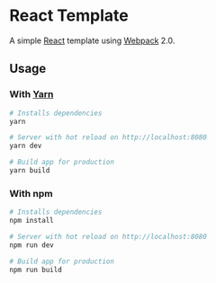# React Template

A simple [React] template using [Webpack] 2.0.

## Usage

### With [Yarn]

```sh
# Installs dependencies
yarn

# Server with hot reload on http://localhost:8080
yarn dev

# Build app for production
yarn build
```

### With npm

```sh
# Installs dependencies
npm install

# Server with hot reload on http://localhost:8080
npm run dev

# Build app for production
npm run build
```


[React]: https://github.com/facebook/react
[Webpack]: https://github.com/webpack/webpack
[Yarn]: https://github.com/yarnpkg/yarn
